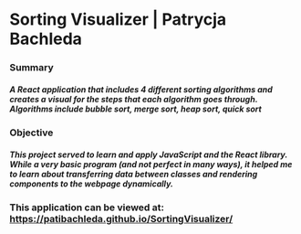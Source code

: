 # Sorting Visualizer | Patrycja Bachleda

### Summary
##### A React application that includes 4 different sorting algorithms and creates a visual for the steps that each algorithm goes through. Algorithms include bubble sort, merge sort, heap sort, quick sort

### Objective
##### This project served to learn and apply JavaScript and the React library. While a very basic program (and not perfect in many ways), it helped me to learn about transferring data between classes and rendering components to the webpage dynamically.

### This application can be viewed at: https://patibachleda.github.io/SortingVisualizer/
